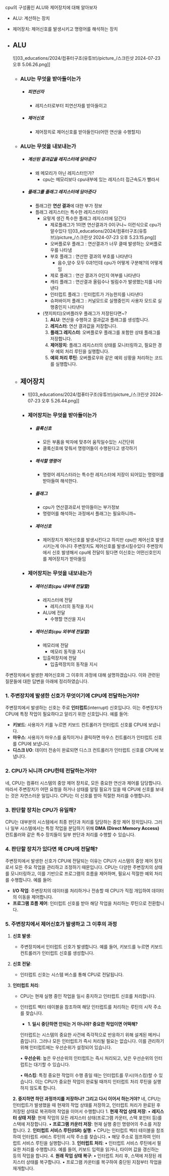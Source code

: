 cpu의 구성품인 ALU와 제어장치에 대해 알아보자
- ALU: 계산하는 장치
- 제어장치: 제어신호를 발생시키고 명령어를 해석하는 장치

- ## ALU
	![[03_educations/2024/컴퓨터구조(유튜브)/picture_/스크린샷 2024-07-23 오후 5.06.26.png]]
	- ### ALU는 무엇을 받아들이는가
		- ##### 피연산자
			- 레지스터로부터 피연산자를 받아들이고
		- ##### 제어신호
			- 제어장치로 제어신호를 받아들인다(어떤 연산을 수행할지)
	- ### ALU는 무엇을 내보내는가
		- ##### **계산된 결과값**을 레지스터에 담아준다
			- 왜 메모리가 아닌 레지스터인가?
				- cpu는 메모리보다 cpu내부에 있는 레지스터 접근속도가 빨라서
		- ##### **플래그**를 플래그 레지스터에 담아준다
			- 플래그란 **연산 결과**에 대한 부가 정보
			- 플래그 레지스터는 특수한 레지스터이다
				- 요렇게 생긴 특수한 플래그 레지스터에 담긴다
					- 제로플래그가 1이면 연산결과가 0이구나~ 이런식으로 cpu가 알수있다
					![[03_educations/2024/컴퓨터구조(유튜브)/picture_/스크린샷 2024-07-23 오후 5.23.15.png]]
					- 오버플로우 플래그 : 연산결과가 너무 클때 발생하는 오버플로우를 나타냄
					- 부호 플래그 : 연산한 결과의 부호를 나타낸다
						- 음수,양수 모두 0과1인데 cpu가 어떻게 구분해?의 어떻게임
					- 제로 플래그 : 연산 결과가 0인지 여부를 나타낸다
					- 캐리 플래그 : 연산결과 올림수나 빌림수가 발생했는지를 나타낸다
					- 인터럽트 플래그 : 인터럽트가 가능한지를 나타낸다
					- 슈퍼바이저 플래그 : 커널모드로 실행중인지 사용자 모드로 실행중인지 나타낸다
				- (챗지피티)오버플러우 플래그가 저장된다면~?
					1. **ALU**: 연산을 수행하고 결과값과 플래그를 생성합니다.
					2. **레지스터**: 연산 결과값을 저장합니다.
					3. **플래그 레지스터**: 오버플로우 플래그를 포함한 상태 플래그를 저장합니다.
					4. **제어장치**: 플래그 레지스터의 상태를 모니터링하고, 필요한 경우 예외 처리 루틴을 실행합니다.
					5. **예외 처리 루틴**: 오버플로우와 같은 예외 상황을 처리하는 코드를 실행합니다.
	- ## 제어장치
		- ![[03_educations/2024/컴퓨터구조(유튜브)/picture_/스크린샷 2024-07-23 오후 5.26.44.png]]
		- ### 제어장치는 무엇을 받아들이는가
			- ##### 클록신호
				- 모든 부품을 박자에 맞추어 움직일수있는 시간단위
				- 클록신호에 맞춰서 명령어들이 수행된다고 생각하기
			- ##### 해석할 명령어
				- 명령어 레지스터라는 특수한 레지스터에 저장이 되어있는 명령어를 받아들여 해석한다.
			- ##### 플래그
				- cpu가 연산결과로서 받아들이는 부가정보
				- 명령어를 해석하는 과정에서 플래그는 필요하니까~
			- ##### 제어신호
				- 제어장치가 제어신호를 발생시킨다고 하지만
					cpu만 제어신호 발생시키는게 아니다 주변장치도 제어신호를 발생시킬수있다
					주변장치에서 신호 발생해서 cpu에 전달이 됬다면 이신호는 어떤신호인지를 제어장치가 받아들임 
		- ### 제어장치는 무엇을 내보내는가
			- ##### 제어신호(cpu 내부에 전달할)
				- 레지스터에 전달
					- 레지스터의 동작을 지시
				- ALU에 전달
					- 수행할 연산을 지시
			- ##### 제어신호(cpu 외부에 전달할)
				- 메모리에 전달
					- 메모리 동작을 지시
				- 입출력장치에 전달
					- 입출력장치의 동작을 지시



주변장치에서 발생한 제어신호와 그 이후의 과정에 대해 설명하겠습니다. 이와 관련된 질문들에 대한 답변을 아래에 정리하였습니다.

### 1. 주변장치에 발생한 신호가 무엇이기에 CPU에 전달하는거야?
주변장치에서 발생하는 신호는 주로 **인터럽트**(interrupt) 신호입니다. 이는 주변장치가 CPU에 특정 작업이 필요하다고 알리기 위한 신호입니다. 예를 들어:
- **키보드**: 사용자가 키를 누르면 키보드 컨트롤러가 인터럽트 신호를 CPU에 보냅니다.
- **마우스**: 사용자가 마우스를 움직이거나 클릭하면 마우스 컨트롤러가 인터럽트 신호를 CPU에 보냅니다.
- **디스크 I/O**: 데이터 전송이 완료되면 디스크 컨트롤러가 인터럽트 신호를 CPU에 보냅니다.

### 2. CPU가 뇌니까 CPU한테 전달하는거야?
네, CPU는 컴퓨터 시스템의 중앙 제어 장치로, 모든 중요한 연산과 제어를 담당합니다. 따라서 주변장치가 어떤 요청을 하거나 상태를 알릴 필요가 있을 때 CPU에 신호를 보내는 것은 자연스러운 일입니다. CPU는 이 신호를 받아 적절한 처리를 수행합니다.

### 3. 판단할 장치는 CPU가 유일해?
CPU는 대부분의 시스템에서 최종 판단과 처리를 담당하는 중앙 제어 장치입니다. 그러나 일부 시스템에서는 특정 작업을 분담하기 위해 **DMA (Direct Memory Access)** 컨트롤러와 같은 특수 장치들이 일부 판단과 처리를 수행할 수 있습니다.

### 4. 판단할 장치가 있다면 왜 CPU에 전달해?
주변장치에서 발생한 신호가 CPU에 전달되는 이유는 CPU가 시스템의 중앙 제어 장치로서 모든 주요 작업을 관리하고 조정하기 때문입니다. CPU는 다양한 주변장치의 상태를 모니터링하고, 이를 기반으로 프로그램의 흐름을 제어하며, 필요시 적절한 예외 처리를 수행합니다. 예를 들어:
- **I/O 작업**: 주변장치의 데이터를 처리하거나 전송할 때 CPU가 직접 개입하여 데이터의 이동을 제어합니다.
- **프로그램 흐름 제어**: 인터럽트 신호를 받아 해당 작업을 처리하는 루틴으로 전환합니다.

### 5. 주변장치에서 제어신호가 발생하고 그 이후의 과정

1. **신호 발생**:
   - 주변장치에서 인터럽트 신호가 발생합니다. 예를 들어, 키보드를 누르면 키보드 컨트롤러가 인터럽트 신호를 생성합니다.

2. **신호 전달**:
   - 인터럽트 신호는 시스템 버스를 통해 CPU로 전달됩니다.

3. **인터럽트 처리**:
   - CPU는 현재 실행 중인 작업을 일시 중지하고 인터럽트 신호를 처리합니다.
   - 인터럽트 벡터 테이블을 참조하여 해당 인터럽트를 처리하는 루틴의 시작 주소를 찾습니다.
	   - **1. 일시 중단하면 안되는 거 아니야? 중요한 작업이면 어떡해?**
		
		인터럽트는 시스템의 중요한 사건에 즉각적으로 반응하기 위해 설계된 메커니즘입니다. 그러나 모든 인터럽트가 즉시 처리될 필요는 없습니다. 이를 관리하기 위해 인터럽트에는 우선순위가 설정되어 있습니다.
		
		  
		
		• **우선순위**: 높은 우선순위의 인터럽트는 즉시 처리되고, 낮은 우선순위의 인터럽트는 대기할 수 있습니다.
		
		• **마스킹**: 특정 중요한 작업이 수행 중일 때는 인터럽트를 무시(마스킹)할 수 있습니다. 이는 CPU가 중요한 작업이 완료될 때까지 인터럽트 처리 루틴을 실행하지 않도록 합니다.
	
	  
	
	**2. 중지하면 하던 과정까지를 저장하나? 그리고 다시 이어서 하는거야?**
		네, CPU는 인터럽트가 발생했을 때 현재의 작업 상태를 저장하고, 인터럽트 처리가 완료된 후 저장된 상태로 복귀하여 작업을 이어서 수행합니다
		1. **현재 작업 상태 저장**:
		• **레지스터 상태 저장**: 현재 작업의 모든 레지스터 상태(프로그램 카운터, 스택 포인터 등)를 스택에 저장합니다.
		• **프로그램 카운터 저장**: 현재 실행 중인 명령어의 주소를 저장합니다.
		2. **인터럽트 서비스 루틴(ISR) 실행**:
		• CPU는 인터럽트 벡터 테이블을 참조하여 인터럽트 서비스 루틴의 시작 주소를 찾습니다.
		• 해당 주소로 점프하여 인터럽트 서비스 루틴을 실행합니다.
		3. **인터럽트 처리**:
		• 인터럽트 서비스 루틴에서 필요한 처리를 수행합니다. 예를 들어, 키보드 입력을 읽거나, 타이머 값을 갱신하는 등의 작업을 합니다.
		4. **원래 작업 상태 복구**:
		• 인터럽트 처리 후, 스택에 저장된 레지스터 상태를 복구합니다.
		• 프로그램 카운터를 복구하여 중단된 지점부터 작업을 재개합니다.
		  
	
